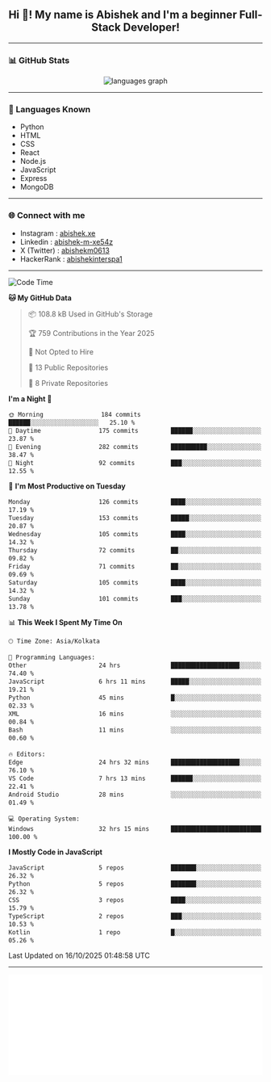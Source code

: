 <h2 align="center">Hi 👋! My name is <b>Abishek</b> and I'm a beginner Full-Stack Developer!</h2>

---

### 📊 GitHub Stats

<div align="center">
  <img src="https://github-readme-stats.vercel.app/api/top-langs/?username=Abishek-Web-Co&theme=react&show_icons=true&hide_border=true&layout=compact" height="150" alt="languages graph" />
</div>

---

### 🧠 Languages Known

- Python  
- HTML  
- CSS  
- React  
- Node.js  
- JavaScript
- Express
- MongoDB

---


### 🌐 Connect with me

- Instagram   : [abishek.xe](https://www.instagram.com/abishek.xe/)
- Linkedin    : [abishek-m-xe54z](https://www.linkedin.com/in/abishek-m-xe54z/)
- X (Twitter) : [abishekm0613](https://x.com/abishekm0613)
- HackerRank  : [abishekinterspa1](https://www.hackerrank.com/profile/abishekinterspa1)

---

<!--START_SECTION:waka-->
![Code Time](http://img.shields.io/badge/Code%20Time-306%20hrs%2036%20mins-blue)

**🐱 My GitHub Data** 

> 📦 108.8 kB Used in GitHub's Storage 
 > 
> 🏆 759 Contributions in the Year 2025
 > 
> 🚫 Not Opted to Hire
 > 
> 📜 13 Public Repositories 
 > 
> 🔑 8 Private Repositories 
 > 
**I'm a Night 🦉** 

```text
🌞 Morning                184 commits         ██████░░░░░░░░░░░░░░░░░░░   25.10 % 
🌆 Daytime                175 commits         ██████░░░░░░░░░░░░░░░░░░░   23.87 % 
🌃 Evening                282 commits         ██████████░░░░░░░░░░░░░░░   38.47 % 
🌙 Night                  92 commits          ███░░░░░░░░░░░░░░░░░░░░░░   12.55 % 
```
📅 **I'm Most Productive on Tuesday** 

```text
Monday                   126 commits         ████░░░░░░░░░░░░░░░░░░░░░   17.19 % 
Tuesday                  153 commits         █████░░░░░░░░░░░░░░░░░░░░   20.87 % 
Wednesday                105 commits         ████░░░░░░░░░░░░░░░░░░░░░   14.32 % 
Thursday                 72 commits          ██░░░░░░░░░░░░░░░░░░░░░░░   09.82 % 
Friday                   71 commits          ██░░░░░░░░░░░░░░░░░░░░░░░   09.69 % 
Saturday                 105 commits         ████░░░░░░░░░░░░░░░░░░░░░   14.32 % 
Sunday                   101 commits         ███░░░░░░░░░░░░░░░░░░░░░░   13.78 % 
```


📊 **This Week I Spent My Time On** 

```text
🕑︎ Time Zone: Asia/Kolkata

💬 Programming Languages: 
Other                    24 hrs              ███████████████████░░░░░░   74.40 % 
JavaScript               6 hrs 11 mins       █████░░░░░░░░░░░░░░░░░░░░   19.21 % 
Python                   45 mins             █░░░░░░░░░░░░░░░░░░░░░░░░   02.33 % 
XML                      16 mins             ░░░░░░░░░░░░░░░░░░░░░░░░░   00.84 % 
Bash                     11 mins             ░░░░░░░░░░░░░░░░░░░░░░░░░   00.60 % 

🔥 Editors: 
Edge                     24 hrs 32 mins      ███████████████████░░░░░░   76.10 % 
VS Code                  7 hrs 13 mins       ██████░░░░░░░░░░░░░░░░░░░   22.41 % 
Android Studio           28 mins             ░░░░░░░░░░░░░░░░░░░░░░░░░   01.49 % 

💻 Operating System: 
Windows                  32 hrs 15 mins      █████████████████████████   100.00 % 
```

**I Mostly Code in JavaScript** 

```text
JavaScript               5 repos             ███████░░░░░░░░░░░░░░░░░░   26.32 % 
Python                   5 repos             ███████░░░░░░░░░░░░░░░░░░   26.32 % 
CSS                      3 repos             ████░░░░░░░░░░░░░░░░░░░░░   15.79 % 
TypeScript               2 repos             ███░░░░░░░░░░░░░░░░░░░░░░   10.53 % 
Kotlin                   1 repo              █░░░░░░░░░░░░░░░░░░░░░░░░   05.26 % 
```




 Last Updated on 16/10/2025 01:48:58 UTC
<!--END_SECTION:waka-->

---

<div align="center">
  <a href="https://abish-file.web.app/" target="_blank" rel="noopener noreferrer"><img height="200" src="pic.png" alt="Profile Picture" /></a>
</div>

